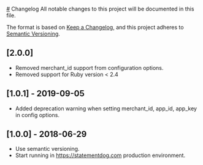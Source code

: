 [#](#) Changelog
All notable changes to this project will be documented in this file.

The format is based on [Keep a Changelog](https://keepachangelog.com/en/1.0.0/),
and this project adheres to [Semantic Versioning](https://semver.org/spec/v2.0.0.html).

## [2.0.0]
* Removed merchant_id support from configuration options.
* Removed support for Ruby version < 2.4

## [1.0.1] - 2019-09-05
* Added deprecation warning when setting merchant_id, app_id, app_key in config options.
 
## [1.0.0] - 2018-06-29
* Use semantic versioning.
* Start running in https://statementdog.com production environment.

